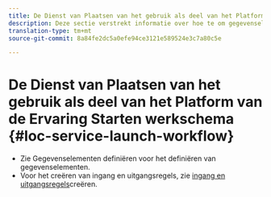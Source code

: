 ```yaml
---
title: De Dienst van Plaatsen van het gebruik als deel van het Platform van de Ervaring Starten werkschema
description: Deze sectie verstrekt informatie over hoe te om gegevenselementen te bepalen en ingang en uitgangsregels in de Lancering van het Platform van de Ervaring tot stand te brengen die met de Dienst van Plaatsen kan worden gebruikt.
translation-type: tm+mt
source-git-commit: 8a84fe2dc5a0efe94ce3121e589524e3c7a80c5e

---
```



# De Dienst van Plaatsen van het gebruik als deel van het Platform van de Ervaring Starten werkschema {#loc-service-launch-workflow}

* Zie Gegevenselementen [](/help/use-places-launch-workflow/define-data-elements.md)definiëren voor het definiëren van gegevenselementen.
* Voor het creëren van ingang en uitgangsregels, zie [ingang en uitgangsregels](/help/use-places-launch-workflow/create-rule-places-property.md)creëren.